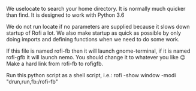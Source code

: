We uselocate to search your home directory. It is normally much quicker than
find. It is designed to work with Python 3.6

We do not run locate if no parameters are supplied because it slows down
startup of Rofi a lot. We also make startup as quick as possible by only
doing imports and defining functions when we need to do some work.

If this file is named rofi-fb then it will launch gnome-terminal, if it is
named rofi-gfb it will launch nemo. You should change it to whatever you
like 😉 Make a hard link from rofi-fb to rofigfb.

Run this python script as a shell script, i.e.: rofi -show window -modi
"drun,run,fb:<path to dir containing rofi-fb>/rofi-fb"  
